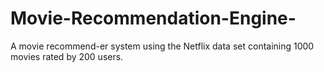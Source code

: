 # Movie-Recommendation-Engine-
A movie recommend-er system using the Netflix data set containing 1000 movies rated by 200 users.
